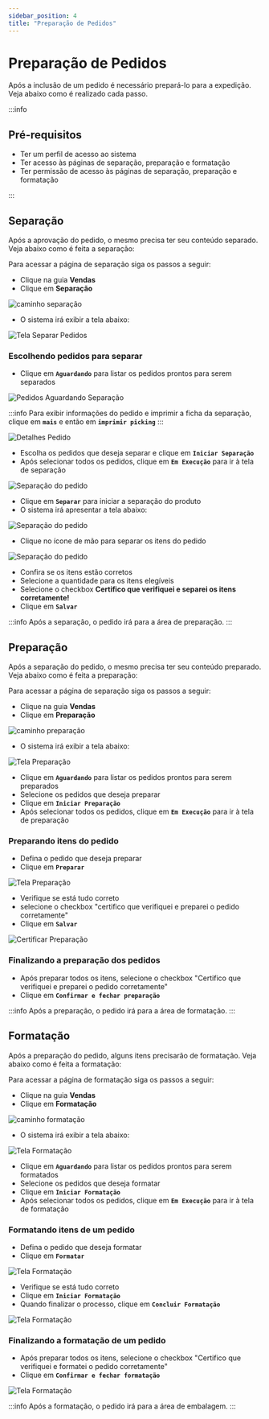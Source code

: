 ```yaml
---
sidebar_position: 4
title: "Preparação de Pedidos"
---
```


# Preparação de Pedidos

Após a inclusão de um pedido é necessário prepará-lo para a expedição. Veja abaixo como é realizado cada passo.

:::info

## Pré-requisitos

- Ter um perfil de acesso ao sistema
- Ter acesso às páginas de separação, preparação e formatação
- Ter permissão de acesso às páginas de separação, preparação e formatação

:::

## Separação

Após a aprovação do pedido, o mesmo precisa ter seu conteúdo separado. Veja abaixo como é feita a separação:

Para acessar a página de separação siga os passos a seguir:

- Clique na guia **Vendas**
- Clique em **Separação**

![caminho separação](/img/images/caminho_separacao.png)

- O sistema irá exibir a tela abaixo:

![Tela Separar Pedidos](/img/images/separar_pedidos.png)

### Escolhendo pedidos para separar

- Clique em **`Aguardando`** para listar os pedidos prontos para serem separados

![Pedidos Aguardando Separação](/img/images/aguardando_separacao.png)

:::info
Para exibir informações do pedido e imprimir a ficha da separação, clique em **`mais`** e então em **`imprimir picking`**
:::

![Detalhes Pedido](/img/images/detalhes_pedidos_2.png)

- Escolha os pedidos que deseja separar e clique em **`Iniciar Separação`**
- Após selecionar todos os pedidos, clique em **`Em Execução`** para ir à tela de separação

![Separação do pedido](/img/images/separacao_teste.png)

- Clique em **`Separar`** para iniciar a separação do produto
- O sistema irá apresentar a tela abaixo:

![Separação do pedido](/img/images/separando_pedido.png)

- Clique no ícone de mão para separar os itens do pedido

![Separação do pedido](/img/images/certificar_separacao.png)

- Confira se os itens estão corretos
- Selecione a quantidade para os itens elegíveis
- Selecione o checkbox **Certifico que verifiquei e separei os itens corretamente!**
- Clique em **`Salvar`**

:::info
Após a separação, o pedido irá para a área de preparação.
:::

## Preparação

Após a separação do pedido, o mesmo precisa ter seu conteúdo preparado. Veja abaixo como é feita a preparação:

Para acessar a página de separação siga os passos a seguir:

- Clique na guia **Vendas**
- Clique em **Preparação**

![caminho preparação](/img/images/caminho_preparacao.png)

- O sistema irá exibir a tela abaixo:

![Tela Preparação](/img/images/tela_preparacao.png)

- Clique em **`Aguardando`** para listar os pedidos prontos para serem preparados
- Selecione os pedidos que deseja preparar
- Clique em **`Iniciar Preparação`**
- Após selecionar todos os pedidos, clique em **`Em Execução`** para ir à tela de preparação

### Preparando itens do pedido

- Defina o pedido que deseja preparar
- Clique em **`Preparar`**

![Tela Preparação](/img/images/tela_preparacao_2.png)

- Verifique se está tudo correto
- selecione o checkbox "certifico que verifiquei e preparei o pedido corretamente"
- Clique em **`Salvar`**

![Certificar Preparação](/img/images/certificar_preparacao.png)

### Finalizando a preparação dos pedidos

- Após preparar todos os itens, selecione o checkbox "Certifico que verifiquei e preparei o pedido corretamente"
- Clique em **`Confirmar e fechar preparação`**

:::info
Após a preparação, o pedido irá para a área de formatação.
:::

## Formatação

Após a preparação do pedido, alguns itens precisarão de formatação. Veja abaixo como é feita a formatação:

Para acessar a página de formatação siga os passos a seguir:

- Clique na guia **Vendas**
- Clique em **Formatação**

![caminho formatação](/img/images/caminho_formatacao.png)

- O sistema irá exibir a tela abaixo:

![Tela Formatação](/img/images/tela_formatacao.png)

- Clique em **`Aguardando`** para listar os pedidos prontos para serem formatados
- Selecione os pedidos que deseja formatar
- Clique em **`Iniciar Formatação`**
- Após selecionar todos os pedidos, clique em **`Em Execução`** para ir à tela de formatação

### Formatando itens de um pedido

- Defina o pedido que deseja formatar
- Clique em **`Formatar`**

![Tela Formatação](/img/images/aguardando_formatacao.png)

- Verifique se está tudo correto
- Clique em **`Iniciar Formatação`**
- Quando finalizar o processo, clique em **`Concluir Formatação`**

![Tela Formatação](/img/images/iniciar_formatacao.png)

### Finalizando a formatação de um pedido

- Após preparar todos os itens, selecione o checkbox "Certifico que verifiquei e formatei o pedido corretamente"
- Clique em **`Confirmar e fechar formatação`**

![Tela Formatação](/img/images/confirmar_formatacao.png)

:::info
Após a formatação, o pedido irá para a área de embalagem.
:::
